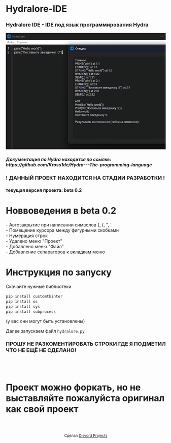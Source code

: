 # Hydralore-IDE
<h3>Hydralore IDE - IDE под язык программирования Hydra</h3>

<img src="https://github.com/Disvord-projects/Hydralore-IDE/blob/main/HydraLore-preview.png">
<h5>Документация по Hydra находится по ссылке: https://github.com/Kross1de/Hydra---The-programming-language</h5>

<h3>! ДАННЫЙ ПРОЕКТ НАХОДИТСЯ НА СТАДИИ РАЗРАБОТКИ !</h3>
<h4>текущая версия проекта: beta 0.2</h4>

<h1>Новвоведения в beta 0.2</h1>
- Автозакрытие при написании символов {, (, ", '
<br>
- Помещение курсора между фигурными скобками
<br>
- Нумерация строк
<br>
- Удалено меню "Проект"
<br>
- Добавлено меню "Файл"
<br>
- Добавление сепараторов к вкладкам меню

<h1>Инструкция по запуску</h1>
Скачайте нужные библиотеки
<br>

```
pip install customtkinter
pip install os
pip install sys
pip install subprocess
```

(у вас они могут быть установлены)

Далее запускаем файл ```hydralore.py```

<h3>ПРОШУ НЕ РАЗКОМЕНТИРОВАТЬ СТРОКИ ГДЕ Я ПОДМЕТИЛ ЧТО НЕ ЕЩЁ НЕ СДЕЛАНО!</h3>
<br>
<br>
<h1>Проект можно форкать, но не выставляйте пожалуйста оригинал как свой проект</h1>
<br>
<br>
<div align="center">
  <sub>Сделал <a href="https://github.com/Disvord-projects">Disvord Projects</a></sub>
</div>
